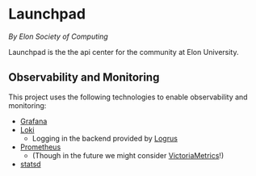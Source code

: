 # Launchpad
_By Elon Society of Computing_

Launchpad is the the api center for the community at Elon University.

## Observability and Monitoring

This project uses the following technologies to enable observability and monitoring:
- [Grafana](https://grafana.com)
- [Loki](https://grafana.com/loki)
    - Logging in the backend provided by [Logrus](https://github.com/sirupsen/logrus)
- [Prometheus](https://prometheus.io/) 
    - (Though in the future we might consider [VictoriaMetrics](victoriametrics.com)!)
- [statsd](https://github.com/statsd/statsd)